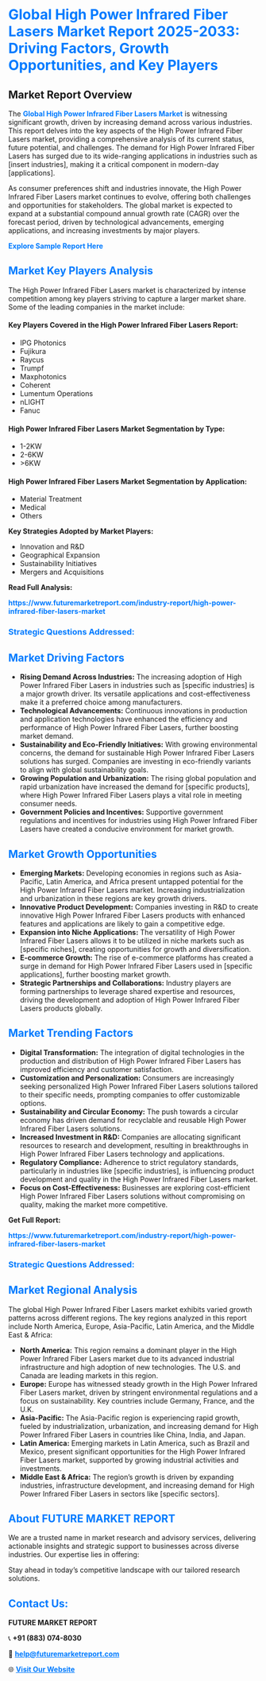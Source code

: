 <h1 style="color: #007BFF;">Global High Power Infrared Fiber Lasers Market Report 2025-2033: Driving Factors, Growth Opportunities, and Key Players</h1>

<section id="overview">
<h2>Market Report Overview</h2>
<p>The <a href="https://www.futuremarketreport.com/industry-report/high-power-infrared-fiber-lasers-market" style="color: #007BFF; text-decoration: none;"><strong>Global High Power Infrared Fiber Lasers Market</strong></a> is witnessing significant growth, driven by increasing demand across various industries. This report delves into the key aspects of the High Power Infrared Fiber Lasers market, providing a comprehensive analysis of its current status, future potential, and challenges. The demand for High Power Infrared Fiber Lasers has surged due to its wide-ranging applications in industries such as [insert industries], making it a critical component in modern-day [applications].</p>
<p>As consumer preferences shift and industries innovate, the High Power Infrared Fiber Lasers market continues to evolve, offering both challenges and opportunities for stakeholders. The global market is expected to expand at a substantial compound annual growth rate (CAGR) over the forecast period, driven by technological advancements, emerging applications, and increasing investments by major players.</p>
</section>

<section id="overview">
<p><a href="https://www.futuremarketreport.com/request-sample/reportId=115836" style="color: #007BFF; text-decoration: none;"><strong>Explore Sample Report Here</strong></a></p>
</section>

<section id="key-players">
<h2 style="color: #007BFF;">Market Key Players Analysis</h2>
<p>The High Power Infrared Fiber Lasers market is characterized by intense competition among key players striving to capture a larger market share. Some of the leading companies in the market include:</p>
<h4>Key Players Covered in the High Power Infrared Fiber Lasers Report:</h4>
<ul><li>IPG Photonics</li><li>Fujikura</li><li>Raycus</li><li>Trumpf</li><li>Maxphotonics</li><li>Coherent</li><li>Lumentum Operations</li><li>nLIGHT</li><li>Fanuc</li></ul>
<h4>High Power Infrared Fiber Lasers Market Segmentation by Type:</h4>
<ul><li>1-2KW</li><li>2-6KW</li><li>&gt;6KW</li></ul>

<h4>High Power Infrared Fiber Lasers Market Segmentation by Application:</h4>
<ul><li>Material Treatment</li><li>Medical</li><li>Others</li></ul>
<p><strong>Key Strategies Adopted by Market Players:</strong></p>
<ul>
<li>Innovation and R&D</li>
<li>Geographical Expansion</li>
<li>Sustainability Initiatives</li>
<li>Mergers and Acquisitions</li>
</ul>
</section>

<section>
<p><strong>Read Full Analysis: </strong></p><a href="https://www.futuremarketreport.com/industry-report/high-power-infrared-fiber-lasers-market" style="color: #007BFF; text-decoration: none;"><strong>https://www.futuremarketreport.com/industry-report/high-power-infrared-fiber-lasers-market</strong></a>
<h3 style="color: #007BFF;">Strategic Questions Addressed:</h3>
</section>

<section id="driving-factors">
<h2 style="color: #007BFF;">Market Driving Factors</h2>
<ul>
<li><strong>Rising Demand Across Industries:</strong> The increasing adoption of High Power Infrared Fiber Lasers in industries such as [specific industries] is a major growth driver. Its versatile applications and cost-effectiveness make it a preferred choice among manufacturers.</li>
<li><strong>Technological Advancements:</strong> Continuous innovations in production and application technologies have enhanced the efficiency and performance of High Power Infrared Fiber Lasers, further boosting market demand.</li>
<li><strong>Sustainability and Eco-Friendly Initiatives:</strong> With growing environmental concerns, the demand for sustainable High Power Infrared Fiber Lasers solutions has surged. Companies are investing in eco-friendly variants to align with global sustainability goals.</li>
<li><strong>Growing Population and Urbanization:</strong> The rising global population and rapid urbanization have increased the demand for [specific products], where High Power Infrared Fiber Lasers plays a vital role in meeting consumer needs.</li>
<li><strong>Government Policies and Incentives:</strong> Supportive government regulations and incentives for industries using High Power Infrared Fiber Lasers have created a conducive environment for market growth.</li>
</ul>
</section>

<section id="growth-opportunities">
<h2 style="color: #007BFF;">Market Growth Opportunities</h2>
<ul>
<li><strong>Emerging Markets:</strong> Developing economies in regions such as Asia-Pacific, Latin America, and Africa present untapped potential for the High Power Infrared Fiber Lasers market. Increasing industrialization and urbanization in these regions are key growth drivers.</li>
<li><strong>Innovative Product Development:</strong> Companies investing in R&D to create innovative High Power Infrared Fiber Lasers products with enhanced features and applications are likely to gain a competitive edge.</li>
<li><strong>Expansion into Niche Applications:</strong> The versatility of High Power Infrared Fiber Lasers allows it to be utilized in niche markets such as [specific niches], creating opportunities for growth and diversification.</li>
<li><strong>E-commerce Growth:</strong> The rise of e-commerce platforms has created a surge in demand for High Power Infrared Fiber Lasers used in [specific applications], further boosting market growth.</li>
<li><strong>Strategic Partnerships and Collaborations:</strong> Industry players are forming partnerships to leverage shared expertise and resources, driving the development and adoption of High Power Infrared Fiber Lasers products globally.</li>
</ul>
</section>

<section id="trending-factors">
<h2 style="color: #007BFF;">Market Trending Factors</h2>
<ul>
<li><strong>Digital Transformation:</strong> The integration of digital technologies in the production and distribution of High Power Infrared Fiber Lasers has improved efficiency and customer satisfaction.</li>
<li><strong>Customization and Personalization:</strong> Consumers are increasingly seeking personalized High Power Infrared Fiber Lasers solutions tailored to their specific needs, prompting companies to offer customizable options.</li>
<li><strong>Sustainability and Circular Economy:</strong> The push towards a circular economy has driven demand for recyclable and reusable High Power Infrared Fiber Lasers solutions.</li>
<li><strong>Increased Investment in R&D:</strong> Companies are allocating significant resources to research and development, resulting in breakthroughs in High Power Infrared Fiber Lasers technology and applications.</li>
<li><strong>Regulatory Compliance:</strong> Adherence to strict regulatory standards, particularly in industries like [specific industries], is influencing product development and quality in the High Power Infrared Fiber Lasers market.</li>
<li><strong>Focus on Cost-Effectiveness:</strong> Businesses are exploring cost-efficient High Power Infrared Fiber Lasers solutions without compromising on quality, making the market more competitive.</li>
</ul>
</section>

<section>
<p><strong>Get Full Report: </strong></p><a href="https://www.futuremarketreport.com/industry-report/high-power-infrared-fiber-lasers-market" style="color: #007BFF; text-decoration: none;"><strong>https://www.futuremarketreport.com/industry-report/high-power-infrared-fiber-lasers-market</strong></a>
<h3 style="color: #007BFF;">Strategic Questions Addressed:</h3>
</section>


<section id="regional-analysis">
<h2 style="color: #007BFF;">Market Regional Analysis</h2>
<p>The global High Power Infrared Fiber Lasers market exhibits varied growth patterns across different regions. The key regions analyzed in this report include North America, Europe, Asia-Pacific, Latin America, and the Middle East & Africa:</p>
<ul>
<li><strong>North America:</strong> This region remains a dominant player in the High Power Infrared Fiber Lasers market due to its advanced industrial infrastructure and high adoption of new technologies. The U.S. and Canada are leading markets in this region.</li>
<li><strong>Europe:</strong> Europe has witnessed steady growth in the High Power Infrared Fiber Lasers market, driven by stringent environmental regulations and a focus on sustainability. Key countries include Germany, France, and the U.K.</li>
<li><strong>Asia-Pacific:</strong> The Asia-Pacific region is experiencing rapid growth, fueled by industrialization, urbanization, and increasing demand for High Power Infrared Fiber Lasers in countries like China, India, and Japan.</li>
<li><strong>Latin America:</strong> Emerging markets in Latin America, such as Brazil and Mexico, present significant opportunities for the High Power Infrared Fiber Lasers market, supported by growing industrial activities and investments.</li>
<li><strong>Middle East & Africa:</strong> The region’s growth is driven by expanding industries, infrastructure development, and increasing demand for High Power Infrared Fiber Lasers in sectors like [specific sectors].</li>
</ul>
</section>

<footer>
<h2 style="color: #007BFF;">About FUTURE MARKET REPORT</h2>
<p>We are a trusted name in market research and advisory services, delivering actionable insights and strategic support to businesses across diverse industries. Our expertise lies in offering:</p>

<p>Stay ahead in today’s competitive landscape with our tailored research solutions.</p>

<h2 style="color: #007BFF;">Contact Us:</h2>
<p><strong>FUTURE MARKET REPORT</strong></p>
<p>📞 <strong>+91 (883) 074-8030</strong></p>
<p>📧 <strong><a href="mailto:help@futuremarketreport.com" style="color: #007BFF;">help@futuremarketreport.com</a></strong></p>
<p>🌐 <strong><a href="https://www.futuremarketreport.com/" style="color: #007BFF;">Visit Our Website</a></strong></p>
</footer>
